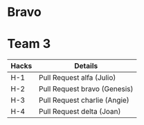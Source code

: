 # Bravo
# Team 3

| Hacks  | Details |
| ------------- | ------------- |
| H-1  | Pull Request alfa (Julio) |
| H-2  | Pull Request bravo (Genesis) |
| H-3  | Pull Request charlie (Angie) |
| H-4  | Pull Request delta (Joan) |
